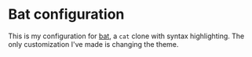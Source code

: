 # Bat configuration

This is my configuration for [bat](https://github.com/sharkdp/bat), a `cat` clone with syntax highlighting. The only customization I've made is changing the theme.

